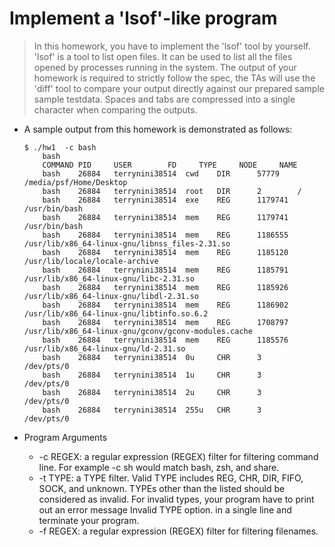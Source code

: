 # Implement a 'lsof'-like program

> In this homework, you have to implement the 'lsof' tool by yourself. 'lsof' is a tool to list open files. It can be used to list all the files opened by processes running in the system. The output of your homework is required to strictly follow the spec, the TAs will use the 'diff' tool to compare your output directly against our prepared sample sample testdata. Spaces and tabs are compressed into a single character when comparing the outputs.

- A sample output from this homework is demonstrated as follows:
    ```
    $ ./hw1  -c bash
        bash
        COMMAND PID     USER      	FD     TYPE     NODE     NAME      
        bash    26884   terrynini38514	cwd    DIR      57779    /media/psf/Home/Desktop
        bash    26884   terrynini38514	root   DIR      2        /         
        bash    26884   terrynini38514	exe    REG      1179741  /usr/bin/bash
        bash    26884   terrynini38514	mem    REG      1179741  /usr/bin/bash
        bash    26884   terrynini38514	mem    REG      1186555  /usr/lib/x86_64-linux-gnu/libnss_files-2.31.so
        bash    26884   terrynini38514	mem    REG      1185120  /usr/lib/locale/locale-archive
        bash    26884   terrynini38514	mem    REG      1185791  /usr/lib/x86_64-linux-gnu/libc-2.31.so
        bash    26884   terrynini38514	mem    REG      1185926  /usr/lib/x86_64-linux-gnu/libdl-2.31.so
        bash    26884   terrynini38514	mem    REG      1186902  /usr/lib/x86_64-linux-gnu/libtinfo.so.6.2
        bash    26884   terrynini38514	mem    REG      1708797  /usr/lib/x86_64-linux-gnu/gconv/gconv-modules.cache
        bash    26884   terrynini38514	mem    REG      1185576  /usr/lib/x86_64-linux-gnu/ld-2.31.so
        bash    26884   terrynini38514	0u     CHR      3        /dev/pts/0
        bash    26884   terrynini38514	1u     CHR      3        /dev/pts/0
        bash    26884   terrynini38514	2u     CHR      3        /dev/pts/0
        bash    26884   terrynini38514	255u   CHR      3        /dev/pts/0
    ```
    
- Program Arguments
    - -c REGEX: a regular expression (REGEX) filter for filtering command line. For example -c sh would match bash, zsh, and share.
    - -t TYPE: a TYPE filter. Valid TYPE includes REG, CHR, DIR, FIFO, SOCK, and unknown. TYPEs other than the listed should be considered as invalid. For invalid types, your program have to print out an error message Invalid TYPE option. in a single line and terminate your program.
    - -f REGEX: a regular expression (REGEX) filter for filtering filenames.
